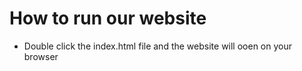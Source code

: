 # How to run our website
- Double click the index.html file and the website will ooen on your browser
